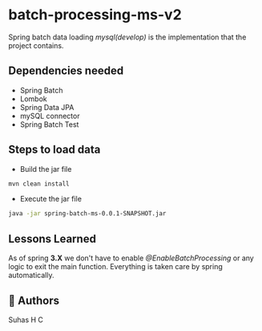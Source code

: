 # batch-processing-ms-v2 #
Spring batch data loading *mysql(develop)* is the implementation that the project contains.


## Dependencies needed ##
- Spring Batch
- Lombok
- Spring Data JPA
- mySQL connector
- Spring Batch Test

## Steps to load data ##
- Build the jar file 
```bash
mvn clean install
```

- Execute the jar file
```bash
java -jar spring-batch-ms-0.0.1-SNAPSHOT.jar
```
## Lessons Learned ##
As of spring **3.X** we don't have to enable *@EnableBatchProcessing* or any logic to exit the main function. Everything is taken care by spring automatically.


## 🚀 Authors ##
Suhas H C
